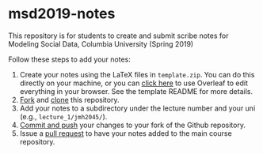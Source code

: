 # msd2019-notes
This repository is for students to create and submit scribe notes for Modeling Social Data, Columbia University (Spring 2019)

Follow these steps to add your notes:

  1. Create your notes using the LaTeX files in `template.zip`. You can do this directly on your machine, or you can [click here](https://www.overleaf.com/docs?snip_uri=http://jakehofman.com/tmp/template.zip) to use Overleaf to edit everything in your browser. See the template README for more details.
  2. [Fork](https://guides.github.com/activities/forking/) and [clone](https://help.github.com/articles/cloning-a-repository/) this repository.
  3. Add your notes to a subdirectory under the lecture number and your uni (e.g., `lecture_1/jmh2045/`).
  4. [Commit and push](https://help.github.com/articles/adding-a-file-to-a-repository-using-the-command-line/) your changes to your fork of the Github repository.
  5. Issue a [pull request](https://help.github.com/articles/about-pull-requests/) to have your notes added to the main course repository.
